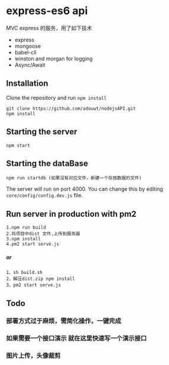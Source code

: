 # express-es6 api

MVC express 的服务，用了如下技术

+ express
+ mongoose
+ babel-cli
+ winston and morgan for logging
+ Async/Await

## Installation

Clone the repository and run `npm install`

```
git clone https://github.com/adouwt/nodejsAPI.git
npm install
```

## Starting the server

```
npm start
```
## Starting the dataBase

```
npm run startdb (如果没有对应文件，新建一个存放数据的文件)
```
The server will run on port 4000. You can change this by editing `core/config/config.dev.js` file.

## Run server in production with pm2

```
1.npm run build
2.将项目中dist 文件,上传到服务器
3.npm install
4.pm2 start serve.js
```
##### or
```
1、sh build.sh
2、解压dist.zip npm install
3、pm2 start serve.js
```

## Todo
### 部署方式过于麻烦，需简化操作，一键完成
### 如果需要一个接口演示 就在这里快速写一个演示接口
### 图片上传，头像裁剪
